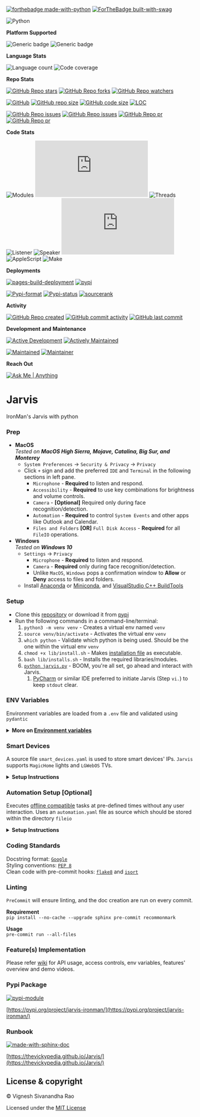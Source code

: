 [![forthebadge made-with-python](http://ForTheBadge.com/images/badges/made-with-python.svg)](https://www.python.org/)
[![ForTheBadge built-with-swag](http://ForTheBadge.com/images/badges/built-with-swag.svg)](https://github.com/thevickypedia/Jarvis)

![Python](https://img.shields.io/badge/python-3.8%20%7C%203.9%20%7C%203.10-blue)

**Platform Supported**

![Generic badge](https://img.shields.io/badge/Platform-Mac-1f425f.svg)
![Generic badge](https://img.shields.io/badge/Platform-Windows-1f425f.svg)

**Language Stats**

![Language count](https://img.shields.io/github/languages/count/thevickypedia/Jarvis)
![Code coverage](https://img.shields.io/github/languages/top/thevickypedia/Jarvis)

**Repo Stats**

[![GitHub Repo stars](https://img.shields.io/github/stars/thevickypedia/Jarvis)](https://api.github.com/repos/thevickypedia/Jarvis)
[![GitHub Repo forks](https://img.shields.io/github/forks/thevickypedia/Jarvis)](https://api.github.com/repos/thevickypedia/Jarvis)
[![GitHub Repo watchers](https://img.shields.io/github/watchers/thevickypedia/Jarvis)](https://api.github.com/repos/thevickypedia/Jarvis)

[![GitHub](https://img.shields.io/github/license/thevickypedia/Jarvis)](https://github.com/thevickypedia/Jarvis/blob/master/LICENSE)
[![GitHub repo size](https://img.shields.io/github/repo-size/thevickypedia/Jarvis)](https://api.github.com/repos/thevickypedia/Jarvis)
[![GitHub code size](https://img.shields.io/github/languages/code-size/thevickypedia/Jarvis)](https://api.github.com/repos/thevickypedia/Jarvis)
[![LOC](https://img.shields.io/tokei/lines/github/thevickypedia/Jarvis)](https://api.github.com/repos/thevickypedia/Jarvis)

[![GitHub Repo issues](https://img.shields.io/github/issues-closed-raw/thevickypedia/Jarvis)](https://api.github.com/repos/thevickypedia/Jarvis)
[![GitHub Repo issues](https://img.shields.io/github/issues-raw/thevickypedia/Jarvis)](https://api.github.com/repos/thevickypedia/Jarvis)
[![GitHub Repo pr](https://img.shields.io/github/issues-pr-closed-raw/thevickypedia/Jarvis)](https://api.github.com/repos/thevickypedia/Jarvis)
[![GitHub Repo pr](https://img.shields.io/github/issues-pr-raw/thevickypedia/Jarvis)](https://api.github.com/repos/thevickypedia/Jarvis)

**Code Stats**

![Modules](https://img.shields.io/github/search/thevickypedia/Jarvis/module)
![Python](https://img.shields.io/github/search/thevickypedia/Jarvis/.py)
![Threads](https://img.shields.io/github/search/thevickypedia/Jarvis/thread)
![Listener](https://img.shields.io/github/search/thevickypedia/Jarvis/listener)
![Speaker](https://img.shields.io/github/search/thevickypedia/Jarvis/speaker)
![Bash](https://img.shields.io/github/search/thevickypedia/Jarvis/.sh)
![AppleScript](https://img.shields.io/github/search/thevickypedia/Jarvis/.scpt)
![Make](https://img.shields.io/github/search/thevickypedia/Jarvis/Makefile)

**Deployments**

[![pages-build-deployment](https://github.com/thevickypedia/Jarvis/actions/workflows/pages/pages-build-deployment/badge.svg)](https://github.com/thevickypedia/Jarvis/actions/workflows/pages/pages-build-deployment)
[![pypi](https://github.com/thevickypedia/Jarvis/actions/workflows/python-publish.yml/badge.svg)](https://github.com/thevickypedia/Jarvis/actions/workflows/python-publish.yml)

[![Pypi-format](https://img.shields.io/pypi/format/jarvis-ironman)](https://pypi.org/project/jarvis-ironman/#files)
[![Pypi-status](https://img.shields.io/pypi/status/jarvis-ironman)](https://pypi.org/project/jarvis-ironman)
[![sourcerank](https://img.shields.io/librariesio/sourcerank/pypi/jarvis-ironman)](https://libraries.io/pypi/jarvis-ironman)

**Activity**

[![GitHub Repo created](https://img.shields.io/date/1599432310)](https://api.github.com/repos/thevickypedia/Jarvis)
[![GitHub commit activity](https://img.shields.io/github/commit-activity/y/thevickypedia/Jarvis)](https://api.github.com/repos/thevickypedia/Jarvis)
[![GitHub last commit](https://img.shields.io/github/last-commit/thevickypedia/Jarvis)](https://api.github.com/repos/thevickypedia/Jarvis)

**Development and Maintenance**

[![Active Development](https://img.shields.io/badge/Development%20Level-Actively%20Developed-success.svg)](https://github.com/thevickypedia/Jarvis)
[![Actively Maintained](https://img.shields.io/badge/Maintenance%20Level-Actively%20Maintained-success.svg)](https://github.com/thevickypedia/Jarvis)

[![Maintained](https://img.shields.io/maintenance/yes/2022)](https://api.github.com/repos/thevickypedia/Jarvis)
[![Maintainer](https://img.shields.io/badge/Maintained%20By-Vignesh%20Sivanandha%20Rao-blue.svg)](https://vigneshrao.com/)

**Reach Out**

[![Ask Me | Anything ](https://img.shields.io/badge/Ask%20me-Anything-1abc9c.svg)](https://vigneshrao.com/contact)

# Jarvis
IronMan's Jarvis with python

### Prep
   - **MacOS** <br> _Tested on **MacOS High Sierra, Mojave, Catalina, Big Sur, and Monterey**_
     - `System Preferences` → `Security & Privacy` → `Privacy`
     - Click `+` sign and add the preferred `IDE` and `Terminal` in the following sections in left pane.
       - `Microphone` - **Required** to listen and respond.
       - `Accessibility` - **Required** to use key combinations for brightness and volume controls.
       - `Camera` - **[Optional]** Required only during face recognition/detection.
       - `Automation` - **Required** to control `System Events` and other apps like Outlook and Calendar.
       - `Files and Folders` **[OR]** `Full Disk Access` - **Required** for all `FileIO` operations.
   - **Windows** <br> _Tested on **Windows 10**_
     - `Settings` → `Privacy`
       - `Microphone` - **Required** to listen and respond.
       - `Camera` - **Required** only during face recognition/detection.
       - Unlike `MacOS`, `Windows` pops a confirmation window to **Allow** or **Deny** access to files and folders.
     - Install [Anaconda](https://docs.conda.io/projects/conda/en/latest/user-guide/install/) or [Miniconda](https://docs.conda.io/en/latest/miniconda.html#windows-installers), and [VisualStudio C++ BuildTools](https://visualstudio.microsoft.com/visual-cpp-build-tools/)

### Setup
   - Clone this [repository](https://github.com/thevickypedia/Jarvis.git) or download it from [pypi](https://pypi.org/project/jarvis-ironman/)
   - Run the following commands in a command-line/terminal:
     1. `python3 -m venv venv` - Creates a virtual env named `venv`
     2. `source venv/bin/activate` - Activates the virtual env `venv`
     3. `which python` - Validate which python is being used. Should be the one within the virtual env `venv`
     4. `chmod +x lib/install.sh` - Makes [installation file](https://github.com/thevickypedia/Jarvis/blob/master/lib/install.sh) as executable.
     5. `bash lib/installs.sh` - Installs the required libraries/modules.
     6. [`python jarvis.py`](https://git.io/JBnPz) - BOOM, you're all set, go ahead and interact with Jarvis.
        1. [PyCharm](https://www.jetbrains.com/pycharm/download) or similar IDE preferred to initiate Jarvis (Step `vi.`) to keep `stdout` clear.

### ENV Variables
Environment variables are loaded from a `.env` file and validated using `pydantic`

<details>
<summary><strong>More on <a href="https://github.com/thevickypedia/Jarvis/wiki#environment-variables">Environment variables</a></strong></summary>

- **TITLE** - Title which Jarvis should address the user by. Defaults to `sir`
- **NAME** - Name which Jarvis should address the user by. Defaults to `Vignesh`
- **LEGACY_KEYWORDS** - List of wake words for legacy macOS. Defaults to `['jarvis']`

**[Offline communicator](https://github.com/thevickypedia/Jarvis/blob/master/executors/offline.py)**
- **OFFLINE_PORT** - Port number to initiate offline communicator. Defaults to `4483`
- **OFFLINE_PASS** - Secure phrase to authenticate offline requests. Defaults to `OfflineComm`

**Features**
- **GIT_USER** - GitHub Username
- **GIT_PASS** - GitHub Token
- **WEATHER_API** - API Key from [openweathermap](https://openweathermap.org/) 
- **NEWS_API** - API Key from [newsapi](https://newsapi.org/docs/client-libraries/python)
- **MAPS_API** - API Key for maps from [google](https://developers.google.com/maps/documentation/maps-static/get-api-key)
- **GMAIL_USER** - Gmail account username to send and read emails.
- **GMAIL_PASS** - Gmail account password to send and read emails.
- **ALT_GMAIL_USER** - Alternate gmail account username to send an SMS. (`GMAIL_USER` can be re-used)
- **ALT_GMAIL_PASS** - Alternate gmail account password to send an SMS. (`GMAIL_PASS` can be re-used)
- **RECIPIENT** - Email address to which the emails from jarvis have to be received.
- **ROBINHOOD_USER** - Robinhood account username.
- **ROBINHOOD_PASS** - Robinhood account password.
- **ROBINHOOD_QR** - Robinhood login [QR code](https://robinhood.com/account/settings)
- **BIRTHDAY** - Birth date in the format DD-MM - Example: `24-April`
- **ICLOUD_USER** - iCloud account username/email.
- **ICLOUD_PASS** - iCloud account password.
- **ICLOUD_RECOVERY** - Recovery phone number to activate lost mode on a target device - Example: `+11234567890`
- **PHONE_NUMBER** - To send SMS from Jarvis - Example: `+11234567890`
- **ROOT_PASSWORD** - System password for your `mac` to get the system vitals.
- **WOLFRAM_API_KEY** - API Key from wolfram alpha.
- **ICS_URL** - Shared calendar URL to get meetings information from. Should end with `.ics`
- **EVENT_APP** - To read events from `outlook` or `calendar`. Defaults to `calendar` <br>
:bulb: &nbsp; When `calender` is used, the name of it should be **Jarvis**

**Background scans [Defaults to 1 hour]**
- **SYNC_NETGEAR** - Interval in seconds to scan for smart devices using ``Netgear`` module.
- **SYNC_MEETINGS** - Interval in seconds to generate ``meetings`` information using `ics` URL.
- **SYNC_EVENTS** - Interval in seconds to generate ``events`` information using `calendar` or `outlook` application.

**[VPNServer](https://github.com/thevickypedia/vpn-server) integration**
- **VPN_USERNAME** - Username to create vpn-server. Defaults to profile username or `openvpn`
- **VPN_PASSWORD** - Password to authenticate vpn-server. Defaults to profile password or `aws_vpn_2021`

**[TV](https://github.com/thevickypedia/Jarvis/blob/master/modules/tv/tv_controls.py) controls** - Applies only for [LGWebOS](https://en.wikipedia.org/wiki/WebOS)
- **TV_CLIENT_KEY** - TV's Client key. Auto-generated when used for the first time.

**[IP Scanner](https://github.com/thevickypedia/Jarvis/blob/master/modules/netgear/ip_scanner.py)** - Applies only for [Netgear routers](https://github.com/MatMaul/pynetgear#supported-routers)
- **ROUTER_PASS** - Router's admin password to get the available devices using `pynetgear` module.
     > Note that this may be done even without the module by simply using the arp table.
  > Using the module improves accuracy and support between different bandwidths since the devices are already connected to the router.

**[Car Controls](https://github.com/thevickypedia/Jarvis/blob/master/modules/car)** - Applies only for JLR vehicles using `InControl API`.
- **CAR_EMAIL** - Email address to log in to InControl API.
- **CAR_PASS** - Password to authenticate InControl API.
- **CAR_PIN** - InControl PIN.

**[Telegram Bot](https://github.com/thevickypedia/Jarvis/blob/master/executors/telegram.py) integration**
- **BOT_TOKEN** - Telegram BOT token.
- **BOT_CHAT_IDS** - UserID/ChatID for a particular user.
- **BOT_USERS** - Usernames that should have access to Jarvis.
</details>

### Smart Devices
A source file `smart_devices.yaml` is used to store smart devices' IPs. `Jarvis` supports `MagicHome` lights and `LGWebOS` TVs.

<details>
<summary><strong>Setup Instructions</strong></summary>

- For the `Netgear` module to scan for smart devices, a `hostnames.yaml` file is required to be placed in `fileio` directory.

- The source file should be as following:

```yaml
bedroom:
  - 'HOSTNAME1'
  - 'HOSTNAME2'
hallway:
  - 'HOSTNAME1'
  - 'HOSTNAME2'
  - 'HOSTNAME3'
kitchen:
  - 'HOSTNAME1'
  - 'HOSTNAME2'
  - 'HOSTNAME3'
tv: 'LGWEBOSTV'
```

> Note: Jarvis currently supports only one hostname for TV but multiple for lights.

By using `smart_devices.yaml`, the `Netgear` module can be avoided at the cost of manually updating the source file in case of IP changes.

- If the source file is hand-created, it should be as following:

```yaml
bedroom_ip:
- 'LOCAL_IP_ADDRESS'
hallway_ip:
- 'LOCAL_IP_ADDRESS'
kitchen_ip:
- 'LOCAL_IP_ADDRESS'
tv_ip: 'LOCAL_IP_ADDRESS'
tv_mac: 'TV_MAC_ADDRESS'
```
</details>

### Automation Setup [Optional]
Executes [offline compatible](https://github.com/thevickypedia/Jarvis/blob/master/api/controller.py#L7) tasks at pre-defined times without any user interaction.
Uses an `automation.yaml` file as source which should be stored within the directory `fileio`

<details>
<summary><strong>Setup Instructions</strong></summary>

The YAML file should be a dictionary within a dictionary that looks like the below.

**OPTIONAL:** The key, `day` can be a `list` of days, or a `str` of a specific day or simply a `str` saying `weekday` or
`weekend` when the particular automation should be executed.

> Not having the key `day` will run the automation daily.

```yaml
6:00 AM:
  day: weekday  # Runs only between Monday and Friday
  task: set my bedroom lights to 50%
6:30 AM:
  day:  # Runs only on Monday, Wednesday and Friday
  - Monday
  - wednesday
  - FRIDAY
  task: set my bedroom lights to 100%
8:00 AM:  # Runs only on Saturday and Sunday
  day: weekend
  task: set my bedroom lights to 100%
9:00 PM:  # Runs daily
  task: set my bedroom lights to 5%
```
</details>

### Coding Standards
Docstring format: [`Google`](https://google.github.io/styleguide/pyguide.html#38-comments-and-docstrings) <br>
Styling conventions: [`PEP 8`](https://www.python.org/dev/peps/pep-0008/) <br>
Clean code with pre-commit hooks: [`flake8`](https://flake8.pycqa.org/en/latest/) and 
[`isort`](https://pycqa.github.io/isort/)

### Linting
`PreCommit` will ensure linting, and the doc creation are run on every commit.

**Requirement**
<br>
`pip install --no-cache --upgrade sphinx pre-commit recommonmark`

**Usage**
<br>
`pre-commit run --all-files`

### Feature(s) Implementation
Please refer [wiki](https://github.com/thevickypedia/Jarvis/wiki) for API usage, access controls, env variables, 
features' overview and demo videos.

### Pypi Package
[![pypi-module](https://img.shields.io/badge/Software%20Repository-pypi-1f425f.svg)](https://packaging.python.org/tutorials/packaging-projects/)

[https://pypi.org/project/jarvis-ironman/](https://pypi.org/project/jarvis-ironman/)

### Runbook
[![made-with-sphinx-doc](https://img.shields.io/badge/Code%20Docs-Sphinx-1f425f.svg)](https://www.sphinx-doc.org/en/master/man/sphinx-autogen.html)

[https://thevickypedia.github.io/Jarvis/](https://thevickypedia.github.io/Jarvis/)

## License & copyright

&copy; Vignesh Sivanandha Rao

Licensed under the [MIT License](https://github.com/thevickypedia/Jarvis/blob/master/LICENSE)
